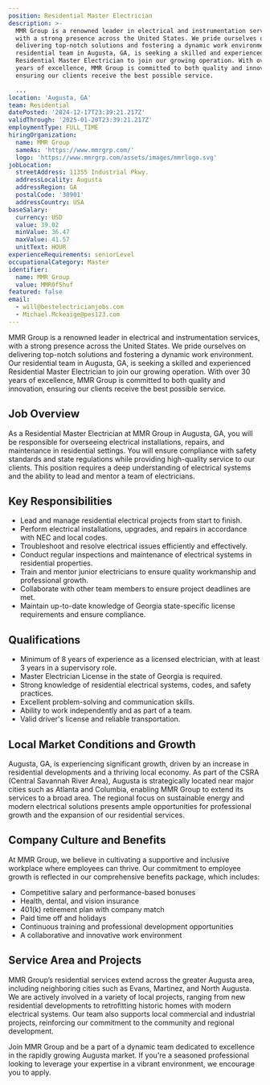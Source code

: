 ```yaml
---
position: Residential Master Electrician
description: >-
  MMR Group is a renowned leader in electrical and instrumentation services,
  with a strong presence across the United States. We pride ourselves on
  delivering top-notch solutions and fostering a dynamic work environment. Our
  residential team in Augusta, GA, is seeking a skilled and experienced
  Residential Master Electrician to join our growing operation. With over 30
  years of excellence, MMR Group is committed to both quality and innovation,
  ensuring our clients receive the best possible service.

  ...
location: 'Augusta, GA'
team: Residential
datePosted: '2024-12-17T23:39:21.217Z'
validThrough: '2025-01-20T23:39:21.217Z'
employmentType: FULL_TIME
hiringOrganization:
  name: MMR Group
  sameAs: 'https://www.mmrgrp.com/'
  logo: 'https://www.mmrgrp.com/assets/images/mmrlogo.svg'
jobLocation:
  streetAddress: 11355 Industrial Pkwy.
  addressLocality: Augusta
  addressRegion: GA
  postalCode: '30901'
  addressCountry: USA
baseSalary:
  currency: USD
  value: 39.02
  minValue: 36.47
  maxValue: 41.57
  unitText: HOUR
experienceRequirements: seniorLevel
occupationalCategory: Master
identifier:
  name: MMR Group
  value: MMR0f5huf
featured: false
email:
  - will@bestelectricianjobs.com
  - Michael.Mckeaige@pes123.com
---
```




MMR Group is a renowned leader in electrical and instrumentation services, with a strong presence across the United States. We pride ourselves on delivering top-notch solutions and fostering a dynamic work environment. Our residential team in Augusta, GA, is seeking a skilled and experienced Residential Master Electrician to join our growing operation. With over 30 years of excellence, MMR Group is committed to both quality and innovation, ensuring our clients receive the best possible service.

## Job Overview

As a Residential Master Electrician at MMR Group in Augusta, GA, you will be responsible for overseeing electrical installations, repairs, and maintenance in residential settings. You will ensure compliance with safety standards and state regulations while providing high-quality service to our clients. This position requires a deep understanding of electrical systems and the ability to lead and mentor a team of electricians.

## Key Responsibilities

- Lead and manage residential electrical projects from start to finish.
- Perform electrical installations, upgrades, and repairs in accordance with NEC and local codes.
- Troubleshoot and resolve electrical issues efficiently and effectively.
- Conduct regular inspections and maintenance of electrical systems in residential properties.
- Train and mentor junior electricians to ensure quality workmanship and professional growth.
- Collaborate with other team members to ensure project deadlines are met.
- Maintain up-to-date knowledge of Georgia state-specific license requirements and ensure compliance.

## Qualifications

- Minimum of 8 years of experience as a licensed electrician, with at least 3 years in a supervisory role.
- Master Electrician License in the state of Georgia is required.
- Strong knowledge of residential electrical systems, codes, and safety practices.
- Excellent problem-solving and communication skills.
- Ability to work independently and as part of a team.
- Valid driver's license and reliable transportation.

## Local Market Conditions and Growth

Augusta, GA, is experiencing significant growth, driven by an increase in residential developments and a thriving local economy. As part of the CSRA (Central Savannah River Area), Augusta is strategically located near major cities such as Atlanta and Columbia, enabling MMR Group to extend its services to a broad area. The regional focus on sustainable energy and modern electrical solutions presents ample opportunities for professional growth and the expansion of our residential services.

## Company Culture and Benefits

At MMR Group, we believe in cultivating a supportive and inclusive workplace where employees can thrive. Our commitment to employee growth is reflected in our comprehensive benefits package, which includes:

- Competitive salary and performance-based bonuses
- Health, dental, and vision insurance
- 401(k) retirement plan with company match
- Paid time off and holidays
- Continuous training and professional development opportunities
- A collaborative and innovative work environment

## Service Area and Projects

MMR Group’s residential services extend across the greater Augusta area, including neighboring cities such as Evans, Martinez, and North Augusta. We are actively involved in a variety of local projects, ranging from new residential developments to retrofitting historic homes with modern electrical systems. Our team also supports local commercial and industrial projects, reinforcing our commitment to the community and regional development.

Join MMR Group and be a part of a dynamic team dedicated to excellence in the rapidly growing Augusta market. If you're a seasoned professional looking to leverage your expertise in a vibrant environment, we encourage you to apply.
